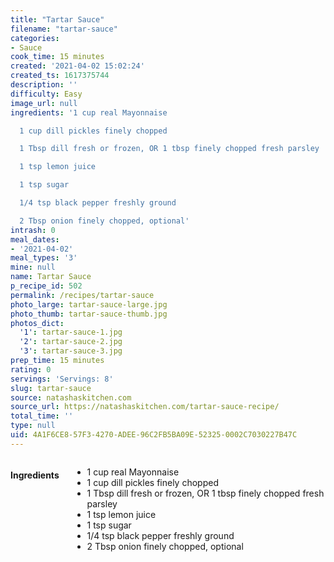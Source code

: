 ```yaml
---
title: "Tartar Sauce"
filename: "tartar-sauce"
categories:
- Sauce
cook_time: 15 minutes
created: '2021-04-02 15:02:24'
created_ts: 1617375744
description: ''
difficulty: Easy
image_url: null
ingredients: '1 cup real Mayonnaise

  1 cup dill pickles finely chopped

  1 Tbsp dill fresh or frozen, OR 1 tbsp finely chopped fresh parsley

  1 tsp lemon juice

  1 tsp sugar

  1/4 tsp black pepper freshly ground

  2 Tbsp onion finely chopped, optional'
intrash: 0
meal_dates:
- '2021-04-02'
meal_types: '3'
mine: null
name: Tartar Sauce
p_recipe_id: 502
permalink: /recipes/tartar-sauce
photo_large: tartar-sauce-large.jpg
photo_thumb: tartar-sauce-thumb.jpg
photos_dict:
  '1': tartar-sauce-1.jpg
  '2': tartar-sauce-2.jpg
  '3': tartar-sauce-3.jpg
prep_time: 15 minutes
rating: 0
servings: 'Servings: 8'
slug: tartar-sauce
source: natashaskitchen.com
source_url: https://natashaskitchen.com/tartar-sauce-recipe/
total_time: ''
type: null
uid: 4A1F6CE8-57F3-4270-ADEE-96C2FB5BA09E-52325-0002C7030227B47C
---
```

<div class="large-8 medium-7 columns" id="writeup">	</div><!-- #writeup -->
</div><!-- #row-one -->
<div class="row" id="row-two">	<div class="medium-4 small-5 columns" id="ingredients"><h4>Ingredients</h4><div class="box box-ingredients content"><ul>
<li>1 cup real Mayonnaise</li>
<li>1 cup dill pickles finely chopped</li>
<li>1 Tbsp dill fresh or frozen, OR 1 tbsp finely chopped fresh parsley</li>
<li>1 tsp lemon juice</li>
<li>1 tsp sugar</li>
<li>1/4 tsp black pepper freshly ground</li>
<li>2 Tbsp onion finely chopped, optional</li>
</ul>
</div>	</div>	<div class="medium-6 small-7 columns" id="directions">	</div>